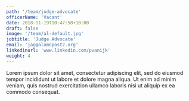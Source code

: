 ```yaml
---
path: '/team/judge-advocate'
officerName: 'Vacant'
date: 2018-11-19T10:47:58+10:00
draft: false
image: '/team/al-default.jpg'
jobtitle: 'Judge Advocate'
email: 'jag@alamopost2.org'
linkedinurl: 'www.linkedin.com/pvanijk'
weight: 4
---
```


Lorem ipsum dolor sit amet, consectetur adipiscing elit, sed do eiusmod tempor incididunt ut labore et dolore magna aliqua. Ut enim ad minim veniam, quis nostrud exercitation ullamco laboris nisi ut aliquip ex ea commodo consequat.